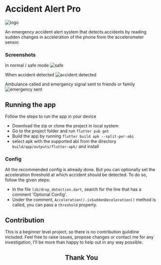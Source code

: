 # Accident Alert Pro

![logo](assets/logo_full.png)

An emergency accident alert system that detects accidents by reading sudden changes in acceleration of the phone from the accelerometer sensor.

### Screenshots

In normal / safe mode
![safe](assets/safe.png)

When accident detected
![accident detected](assets/accident_detected.png)

Ambulance called and emergency signal sent to friends or family
![emergency sent](assets/emergency_sent.png)

## Running the app

Follow the steps to run the app in your device

- Download the zip or clone the project in local system
- Go to the project folder and run `flutter pub get`
- Build the app by running `flutter build apk --split-per-abi`
- select apk with the supported abi from the directory `build/app/outputs/flutter-apk/` and install

### Config

All the recommended config is already done. But you can optionally set the acceleration threshold at which accident should be detected. To do so, follow the given steps:

- In the file `lib/drop_detection.dart`, search for the line that has a comment 'Optional Config'.
- Under the comment, `Acceleration().isSuddenDeceleration()` method is called, you can pass a `threshold` property.

## Contribution

This is a beginner level project, so there is no contribution guildline included. Feel free to raise issues, propose changes or contact me for any investigation, I'll be more than happy to help out in any way possible.

<h2 align="center">Thank You<h2/>